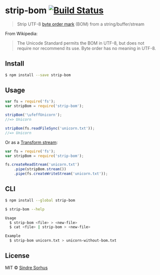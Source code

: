 # strip-bom [![Build Status](https://travis-ci.org/sindresorhus/strip-bom.svg?branch=master)](https://travis-ci.org/sindresorhus/strip-bom)

> Strip UTF-8 [byte order mark](http://en.wikipedia.org/wiki/Byte_order_mark#UTF-8) (BOM) from a string/buffer/stream


From Wikipedia:

> The Unicode Standard permits the BOM in UTF-8, but does not require nor recommend its use. Byte order has no meaning in UTF-8.


## Install

```sh
$ npm install --save strip-bom
```


## Usage

```js
var fs = require('fs');
var stripBom = require('strip-bom');

stripBom('\ufeffUnicorn');
//=> Unicorn

stripBom(fs.readFileSync('unicorn.txt'));
//=> Unicorn
```

Or as a [Transform stream](http://nodejs.org/api/stream.html#stream_class_stream_transform):

```js
var fs = require('fs');
var stripBom = require('strip-bom');

fs.createReadStream('unicorn.txt')
	.pipe(stripBom.stream())
	.pipe(fs.createWriteStream('unicorn.txt'));
```


## CLI

```sh
$ npm install --global strip-bom
```

```sh
$ strip-bom --help

Usage
  $ strip-bom <file> > <new-file>
  $ cat <file> | strip-bom > <new-file>

Example
  $ strip-bom unicorn.txt > unicorn-without-bom.txt
```


## License

MIT © [Sindre Sorhus](http://sindresorhus.com)
